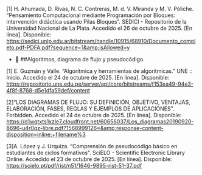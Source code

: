 [1] H. Ahumada, D. Rivas, N. C. Contreras, M. d. V. Miranda y M. V. Póliche. “Pensamiento Computacional mediante Programación por Bloques: intervención didáctica usando Pilas Bloques”. SEDICI - Repositorio de la Universidad Nacional de La Plata. Accedido el 26 de octubre de 2025. [En línea]. Disponible: https://sedici.unlp.edu.ar/bitstream/handle/10915/68910/Documento_completo.pdf-PDFA.pdf?sequence=1&amp;isAllowed=y

- 🧠 ##Algoritmos, diagrama de flujo y pseudocódigo.

[1] E. Guzmán y Valle. “Algorítmica y herramientas de algorítmicas.” UNE :: Inicio. Accedido el 24 de octubre de 2025. [En línea]. Disponible: https://repositorio.une.edu.pe/server/api/core/bitstreams/f153ea49-94e3-4f8f-8768-d5e1dfa59def/content

[2]“LOS DIAGRAMAS DE FLUJO: SU DEFINICIÓN, OBJETIVO, VENTAJAS, ELABORACIÓN, FASES, REGLAS Y EJEMPLOS DE APLICACIONES”. Forbidden. Accedido el 24 de octubre de 2025. [En línea]. Disponible: https://d1wqtxts1xzle7.cloudfront.net/60656037/Los_diagramas20190920-8696-u4r0qz-libre.pdf?1568999126=&amp;response-content-disposition=inline;+filename%3

[3]A. López y J. Urquiza. “Comprensión de pseudocódigo básico en estudiantes de ciclos formativos”. SciELO - Scientific Electronic Library Online. Accedido el 23 de octubre de 2025. [En línea]. Disponible: https://scielo.pt/pdf/rist/n51/1646-9895-rist-51-37.pdf
